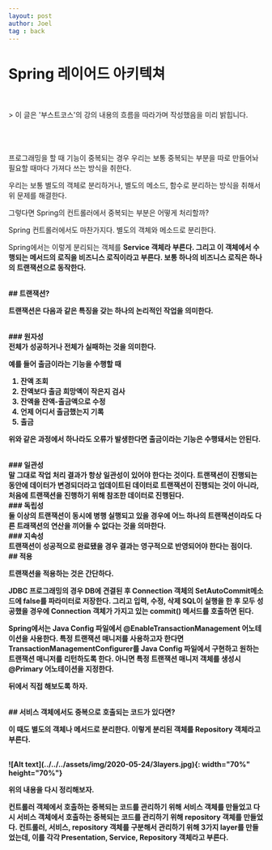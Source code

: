 ```yaml
---
layout: post
author: Joel
tag : back
---
```


Spring 레이어드 아키텍쳐
=======================
<br>
<br>
> 이 글은 '부스트코스'의 강의 내용의 흐름을 따라가며 작성했음을 미리 밝힙니다.

<br>
<br>
<br>
<br>

프로그래밍을 할 때 기능이 중복되는 경우 우리는 보통 중복되는 부분을 따로 만들어놔 필요할 때마다 가져다 쓰는 방식을 취한다.

우리는 보통 별도의 객체로 분리하거나, 별도의 메소드, 함수로 분리하는 방식을 취해서 위 문제를 해결한다.

그렇다면 Spring의 컨트롤러에서 중복되는 부분은 어떻게 처리할까? 

Spring 컨트롤러에서도 마찬가지다. 별도의 객체와 메소드로 분리한다.

Spring에서는 이렇게 분리되는 객체를 <strong>Service 객체<strong>라 부른다. 그리고 이 객체에서 수행되는 메서드의 로직을 <strong>비즈니스 로직</strong>이라고 부른다. 보통 하나의 비즈니스 로직은 하나의 트랜잭션으로 동작한다.

<br>
## 트랜잭션?
<br>

트랜잭션은 다음과 같은 특징을 갖는 하나의 논리적인 작업을 의미한다. 

<br>
### 원자성
<br>
전체가 성공하거나 전체가 실패하는 것을 의미한다.

예를 들어 출금이라는 기능을 수행할 때 

1. 잔액 조회
2. 잔액보다 출금 희망액이 작은지 검사
3. 잔액을 잔액-출금액으로 수정
4. 언제 어디서 출금했는지 기록
5. 출금

위와 같은 과정에서 하나라도 오류가 발생한다면 출금이라는 기능은 수행돼서는 안된다. 

<br>
### 일관성
<br>
말 그대로 작업 처리 결과가 항상 일관성이 있어야 한다는 것이다. 트랜잭션이 진행되는 동안에 데이터가 변경되더라고 업데이트된 데이터로 트랜잭션이 진행되는 것이 아니라, 처음에 트랜잭션을 진행하기 위해 참조한 데이터로 진행된다. 

<br>
### 독립성
<br>
둘 이상의 트랜잭션이 동시에 병행 실행되고 있을 경우에 어느 하나의 트랜잭션이라도 다른 트래잭션의 연산을 끼어들 수 없다는 것을 의마한다.

<br>
### 지속성
<br>
트랜잭션이 성공적으로 완료됐을 경우 결과는 영구적으로 반영되어야 한다는 점이다.

<br>
## 적용
<br>

트랜잭션을 적용하는 것은 간단하다. 

JDBC 프로그래밍의 경우 DB에 견결된 후 Connection 객체의 SetAutoCommit메소드에 false를 파라미터로 저장한다. 그리고 입력, 수정, 삭제 SQL이 실행을 한 후 모두 성공했을 경우에 Connection 객체가 가지고 있는 commit() 메서드를 호출하면 된다. 

Spring에서는 Java Config 파일에서 @EnableTransactionManagement 어노테이션을 사용한다. 특정 트랜잭션 매니저를 사용하고자 한다면 TransactionManagementConfigurer를 Java Config 파일에서 구현하고 원하는 트랜잭션 매니저를 리턴하도록 한다. 아니면 특정 트랜잭션 매니저 객체를 생성시 @Primary 어노테이션을 지정한다.

뒤에서 직접 해보도록 하자.

<br>
## 서비스 객체에서도 중복으로 호출되는 코드가 있다면?
<br>

이 때도 별도의 객체나 메서드로 분리한다. 이렇게 분리된 객체를 Repository 객체라고 부른다.

<br>
![Alt text](../../../assets/img/2020-05-24/3layers.jpg){: width="70%" height="70%"}
<br>

위의 내용을 다시 정리해보자.

컨트롤러 객체에서 호출하는 중복되는 코드를 관리하기 위해 서비스 객체를 만들었고 다시 서비스 객체에서 호출하는 중복되는 코드를 관리하기 위해 repository 객체를 만들었다. 컨트롤러, 서비스, repository 객체를 구분해서 관리하기 위해 3가지 layer를 만들었는데, 이를 각각 Presentation, Service, Repository 객체라고 부른다.  



